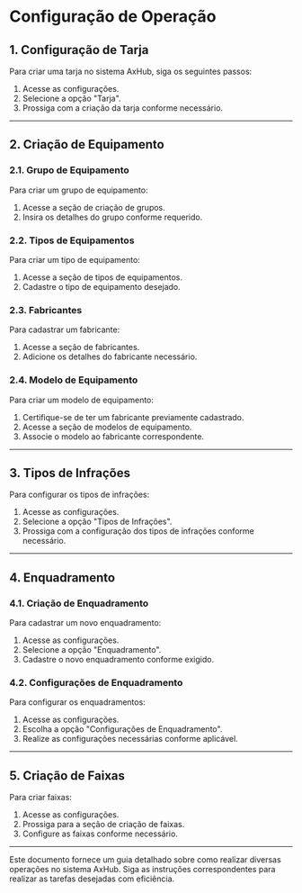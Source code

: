 # Configuração de Operação

## 1. Configuração de Tarja

Para criar uma tarja no sistema AxHub, siga os seguintes passos:

1. Acesse as configurações.
2. Selecione a opção "Tarja".
3. Prossiga com a criação da tarja conforme necessário.

---

## 2. Criação de Equipamento

### 2.1. Grupo de Equipamento

Para criar um grupo de equipamento:

1. Acesse a seção de criação de grupos.
2. Insira os detalhes do grupo conforme requerido.

### 2.2. Tipos de Equipamentos

Para criar um tipo de equipamento:

1. Acesse a seção de tipos de equipamentos.
2. Cadastre o tipo de equipamento desejado.

### 2.3. Fabricantes

Para cadastrar um fabricante:

1. Acesse a seção de fabricantes.
2. Adicione os detalhes do fabricante necessário.

### 2.4. Modelo de Equipamento

Para criar um modelo de equipamento:

1. Certifique-se de ter um fabricante previamente cadastrado.
2. Acesse a seção de modelos de equipamento.
3. Associe o modelo ao fabricante correspondente.

---

## 3. Tipos de Infrações

Para configurar os tipos de infrações:

1. Acesse as configurações.
2. Selecione a opção "Tipos de Infrações".
3. Prossiga com a configuração dos tipos de infrações conforme necessário.

---

## 4. Enquadramento

### 4.1. Criação de Enquadramento

Para cadastrar um novo enquadramento:

1. Acesse as configurações.
2. Selecione a opção "Enquadramento".
3. Cadastre o novo enquadramento conforme exigido.

### 4.2. Configurações de Enquadramento

Para configurar os enquadramentos:

1. Acesse as configurações.
2. Escolha a opção "Configurações de Enquadramento".
3. Realize as configurações necessárias conforme aplicável.

---

## 5. Criação de Faixas

Para criar faixas:

1. Acesse as configurações.
2. Prossiga para a seção de criação de faixas.
3. Configure as faixas conforme necessário.

---

Este documento fornece um guia detalhado sobre como realizar diversas operações no sistema AxHub. Siga as instruções correspondentes para realizar as tarefas desejadas com eficiência.